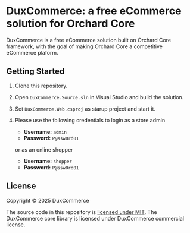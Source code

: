# DuxCommerce: a free eCommerce solution for Orchard Core

DuxCommerce is a free eCommerce solution built on Orchard Core framework, with the goal of making Orchard Core a competitive eCommerce plaform.

## Getting Started

1. Clone this repository.

2. Open `DuxCommerce.Source.sln` in Visual Studio and build the solution.

3. Set `DuxCommerce.Web.csproj` as starup project and start it.

4. Please use the following credentials to login as a store admin

    * **Username:** `admin`
    * **Password:** `P@ssw0rd01`

    or as an online shopper

    * **Username:** `shopper`
    * **Password:** `P@ssw0rd01`

## License

Copyright © 2025 DuxCommerce

The source code in this repository is [licensed under MIT](https://github.com/DuxCommerce/DuxCommerce.Source/blob/main/LICENSE.md). The DuxCommerce core library is licensed under DuxCommerce commercial license.